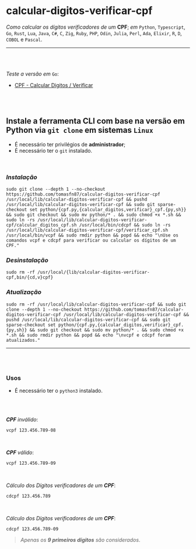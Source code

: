 # calcular-digitos-verificar-cpf

_Como calcular os dígitos verificadores de um_ __CPF__; _em_ `Python`, `Typescript`, `Go`, `Rust`, `Lua`, `Java`, `C#`, `C`, `Zig`, `Ruby`, `PHP`, `Odin`, `Julia`, `Perl`, `Ada`, `Elixir`, `R`, `D`, `COBOL` e `Pascal`.

---

<br><br>

_Teste a versão em_ `Go`:
- [CPF - Calcular Digitos / Verificar](http://bit.ly/3WYRylY)

<br><br>

## Instale a ferramenta CLI com base na versão em Python via `git clone` em sistemas `Linux`

- É necessário ter privilégios de __administrador__;
- É necessário ter o `git` instalado.

<br>

### _Instalação_

```shell
sudo git clone --depth 1 --no-checkout https://github.com/tomasfn87/calcular-digitos-verificar-cpf /usr/local/lib/calcular-digitos-verificar-cpf && pushd /usr/local/lib/calcular-digitos-verificar-cpf && sudo git sparse-checkout set python/{cpf.py,{calcular_digitos,verificar}_cpf.{py,sh}} && sudo git checkout && sudo mv python/* . && sudo chmod +x *.sh && sudo ln -rs /usr/local/lib/calcular-digitos-verificar-cpf/calcular_digitos_cpf.sh /usr/local/bin/cdcpf && sudo ln -rs /usr/local/lib/calcular-digitos-verificar-cpf/verificar_cpf.sh /usr/local/bin/vcpf && sudo rmdir python && popd && echo "\nUse os comandos vcpf e cdcpf para verificar ou calcular os dígitos de um CPF."
```

### _Desinstalação_


```shell
sudo rm -rf /usr/local/{lib/calcular-digitos-verificar-cpf,bin/{cd,v}cpf}
```

### _Atualização_

```shell
sudo rm -rf /usr/local/lib/calcular-digitos-verificar-cpf && sudo git clone --depth 1 --no-checkout https://github.com/tomasfn87/calcular-digitos-verificar-cpf /usr/local/lib/calcular-digitos-verificar-cpf && pushd /usr/local/lib/calcular-digitos-verificar-cpf && sudo git sparse-checkout set python/{cpf.py,{calcular_digitos,verificar}_cpf.{py,sh}} && sudo git checkout && sudo mv python/* . && sudo chmod +x *.sh && sudo rmdir python && popd && echo "\nvcpf e cdcpf foram atualizados."
```

---

<br><br>

### Usos

- É necessário ter o `python3` instalado.

<br><br>

*__CPF__* _inválido_:
```shell
vcpf 123.456.789-08
```

<br>

*__CPF__* _válido_:
```shell
vcpf 123.456.789-09
```

<br>

_Cálculo dos Dígitos verificadores de um_ *__CPF__*:
```shell
cdcpf 123.456.789
```

<br>

_Cálculo dos Dígitos verificadores de um_ *__CPF__*:
```shell
cdcpf 123.456.789-09
```

> _Apenas os_ *__9 primeiros dígitos__* _são considerados_.

